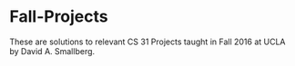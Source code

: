 # Fall-Projects
These are solutions to relevant CS 31 Projects taught in Fall 2016 at UCLA by David A. Smallberg. 
